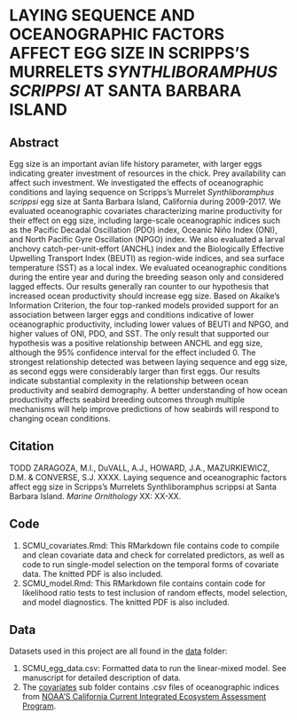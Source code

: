 
<!-- README.md is generated from README.Rmd. Please edit that file -->

# LAYING SEQUENCE AND OCEANOGRAPHIC FACTORS AFFECT EGG SIZE IN SCRIPPS’S MURRELETS *SYNTHLIBORAMPHUS SCRIPPSI* AT SANTA BARBARA ISLAND

## Abstract

Egg size is an important avian life history parameter, with larger eggs
indicating greater investment of resources in the chick. Prey
availability can affect such investment. We investigated the effects of
oceanographic conditions and laying sequence on Scripps’s Murrelet
*Synthliboramphus scrippsi* egg size at Santa Barbara Island, California
during 2009-2017. We evaluated oceanographic covariates characterizing
marine productivity for their effect on egg size, including large-scale
oceanographic indices such as the Pacific Decadal Oscillation (PDO)
index, Oceanic Niño Index (ONI), and North Pacific Gyre Oscillation
(NPGO) index. We also evaluated a larval anchovy catch-per-unit-effort
(ANCHL) index and the Biologically Effective Upwelling Transport Index
(BEUTI) as region-wide indices, and sea surface temperature (SST) as a
local index. We evaluated oceanographic conditions during the entire
year and during the breeding season only and considered lagged effects.
Our results generally ran counter to our hypothesis that increased ocean
productivity should increase egg size. Based on Akaike’s Information
Criterion, the four top-ranked models provided support for an
association between larger eggs and conditions indicative of lower
oceanographic productivity, including lower values of BEUTI and NPGO,
and higher values of ONI, PDO, and SST. The only result that supported
our hypothesis was a positive relationship between ANCHL and egg size,
although the 95% confidence interval for the effect included 0. The
strongest relationship detected was between laying sequence and egg
size, as second eggs were considerably larger than first eggs. Our
results indicate substantial complexity in the relationship between
ocean productivity and seabird demography. A better understanding of how
ocean productivity affects seabird breeding outcomes through multiple
mechanisms will help improve predictions of how seabirds will respond to
changing ocean conditions.

## Citation

TODD ZARAGOZA, M.I., DuVALL, A.J., HOWARD, J.A., MAZURKIEWICZ, D.M. &
CONVERSE, S.J. XXXX. Laying sequence and oceanographic factors affect
egg size in Scripps’s Murrelets Synthliboramphus scrippsi at Santa
Barbara Island. *Marine Ornithology* XX: XX-XX.

## Code

1.  SCMU\_covariates.Rmd: This RMarkdown file contains code to compile
    and clean covariate data and check for correlated predictors, as
    well as code to run single-model selection on the temporal forms of
    covariate data. The knitted PDF is also included.
2.  SCMU\_model.Rmd: This RMarkdown file contains contain code for
    likelihood ratio tests to test inclusion of random effects, model
    selection, and model diagnostics. The knitted PDF is also included.

## Data

Datasets used in this project are all found in the [data](data) folder:

1.  SCMU\_egg\_data.csv: Formatted data to run the linear-mixed model.
    See manuscript for detailed description of data.
2.  The [covariates](covariates) sub folder contains .csv files of
    oceanographic indices from [NOAA’S California Current Integrated
    Ecosystem Assessment
    Program](https://www.integratedecosystemassessment.noaa.gov/regions/california-current/cc-).

